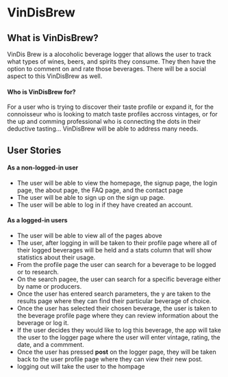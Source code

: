 # VinDisBrew

## What is VinDisBrew?
VinDis Brew is a alocoholic beverage logger that allows the user to track what types of wines, beers, and spirits they consume.
They then have the option to comment on and rate those beverages. There will be a social aspect to this VinDisBrew as well.

#### Who is VinDisBrew for?
For a user who is trying to discover their taste profile or expand it, for the connoisseur who is looking to match taste profiles accross vintages, or for the up and comming professional who is connecting the dots in their deductive tasting... VinDisBrew will be able to address many needs.


## User Stories

#### As a non-logged-in user
- The user will be able to view the homepage, the signup page, the login page, the about page, the FAQ page, and the contact page
- The user will be able to sign up on the sign up page.
- The user will be able to log in if they have created an account.

#### As a logged-in users
- The user will be able to view all of the pages above
- The user, after logging in will be taken to their profile page where all of their logged beverages will be held and a stats column that will show statistics about their usage.
- From the profile page the user can search for a beverage to be logged or to research.
- On the search pagee, the user can search for a specific beverage either by name or producers.
- Once the user has entered search parameters, the y are taken to the results page where they can find their particular beverage of choice.
- Once the user has selected their chosen beverage, the user is taken to the beverage profile page where they can review information about the beverage or log it.
- If the user decides they would like to log this beverage, the app will take the user to the logger page where the user will enter vintage, rating, the date, and a commment. 
- Once the user has pressed **post** on the logger page, they will be taken back to the user profile page where they can view their new post.
- logging out will take the user to the hompage

